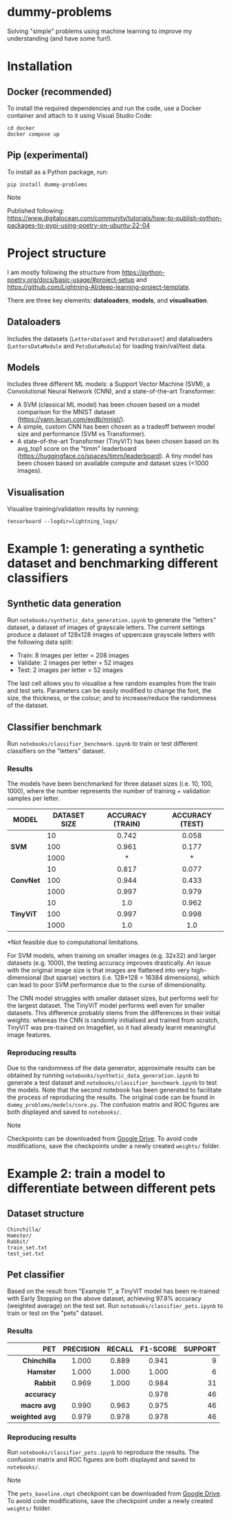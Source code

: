 # dummy-problems
Solving "simple" problems using machine learning to improve my understanding (and have some fun!).

# Installation
## Docker (recommended)
To install the required dependencies and run the code, use a Docker container and attach to it using Visual Studio Code:
```
cd docker
docker compose up
```

## Pip (experimental)
To install as a Python package, run:
```
pip install dummy-problems
```

> [!NOTE]  
> Published following: https://www.digitalocean.com/community/tutorials/how-to-publish-python-packages-to-pypi-using-poetry-on-ubuntu-22-04

# Project structure
I am mostly following the structure from https://python-poetry.org/docs/basic-usage/#project-setup and https://github.com/Lightning-AI/deep-learning-project-template.

There are three key elements: **dataloaders**, **models**, and **visualisation**.

## Dataloaders
Includes the datasets (`LettersDataset` and `PetsDataset`) and dataloaders (`LettersDataModule` and `PetsDataModule`) for loading train/val/test data.

## Models
Includes three different ML models: a Support Vector Machine (SVM), a Convolutional Neural Network (CNN), and a state-of-the-art Transformer:
- A SVM (classical ML model) has been chosen based on a model comparison for the MNIST dataset (https://yann.lecun.com/exdb/mnist/).
- A simple, custom CNN has been chosen as a tradeoff between model size and performance (SVM vs Transformer).
- A state-of-the-art Transformer (TinyViT) has been chosen based on its avg_top1 score on the "timm" leaderboard (https://huggingface.co/spaces/timm/leaderboard). A tiny model has been chosen based on available compute and dataset sizes (<1000 images).

## Visualisation
Visualise training/validation results by running:
```
tensorboard --logdir=lightning_logs/
```

# Example 1: generating a synthetic dataset and benchmarking different classifiers
## Synthetic data generation
Run `notebooks/synthetic_data_generation.ipynb` to generate the "letters" dataset, a dataset of images of grayscale letters. The current settings produce a dataset of 128x128 images of uppercase grayscale letters with the following data split:
- Train: 8 images per letter = 208 images
- Validate: 2 images per letter = 52 images
- Test: 2 images per letter = 52 images

The last cell allows you to visualise a few random examples from the train and test sets. Parameters can be easily modified to change the font, the size, the thickness, or the colour; and to increase/reduce the randomness of the dataset. 

## Classifier benchmark
Run `notebooks/classifier_benchmark.ipynb` to train or test different classifiers on the "letters" dataset.

### Results
The models have been benchmarked for three dataset sizes (i.e. 10, 100, 1000), where the number represents the number of training + validation samples per letter.

| MODEL       	| DATASET SIZE 	| ACCURACY (TRAIN) 	| ACCURACY (TEST) 	|
|-------------	|--------------	|:-:           	    | :-:           	|
|             	| 10           	|       0.742      	|      0.058      	|
| **SVM**	    | 100          	|       0.961   	|      0.177      	|
|             	| 1000         	|         *      	|        *      	|
|             	| 10           	|       0.817      	|      0.077      	|
| **ConvNet** 	| 100          	|       0.944      	|      0.433      	|
|             	| 1000         	|       0.997      	|      0.979      	|
|             	| 10           	|        1.0     	|      0.962      	|
| **TinyViT** 	| 100          	|       0.997    	|      0.998    	|
|             	| 1000         	|        1.0      	|       1.0      	|

*Not feasible due to computational limitations.

For SVM models, when training on smaller images (e.g. 32x32) and larger datasets (e.g. 1000), the testing accuracy improves drastically. An issue with the original image size is that images are flattened into very high-dimensional (but sparse) vectors (i.e. 128*128 = 16384 dimensions), which can lead to poor SVM performance due to the curse of dimensionality.

The CNN model struggles with smaller dataset sizes, but performs well for the largest dataset. The TinyViT model performs well even for smaller datasets. This difference probably stems from the differences in their initial weights: whereas the CNN is randomly initialised and trained from scratch, TinyViT was pre-trained on ImageNet, so it had already learnt meaningful image features. 

### Reproducing results
Due to the randomness of the data generator, approximate results can be obtained by running `notebooks/synthetic_data_generation.ipynb` to generate a test dataset and `notebooks/classifier_benchmark.ipynb` to test the models. Note that the second notebook has been generated to facilitate the process of reproducing the results. The original code can be found in `dummy_problems/models/core.py`. The confusion matrix and ROC figures are both displayed and saved to `notebooks/`.

> [!NOTE]
> Checkpoints can be downloaded from [Google Drive](https://drive.google.com/drive/folders/12ps_EMCZIZQETBm3mvWmZ7_Y4iw_uRms). To avoid code modifications, save the checkpoints under a newly created `weights/` folder.

# Example 2: train a model to differentiate between different pets
## Dataset structure
```
Chinchilla/
Hamster/
Rabbit/
train_set.txt
test_set.txt
```

## Pet classifier
Based on the result from "Example 1", a TinyViT model has been re-trained with Early Stopping on the above dataset, achieving 97.8% accuracy (weighted average) on the test set. Run `notebooks/classifier_pets.ipynb` to train or test on the "pets" dataset.

### Results
| PET       	    | PRECISION 	| RECALL 	        | F1-SCORE       	| SUPPORT   |
| -:	            | :-:       	| :-:           	| :-:           	| -:        |
| **Chinchilla**    | 1.000         |       0.889   	|      0.941      	| 9         |
| **Hamster** 	    | 1.000         |       1.000     	|      1.000      	| 6         |
| **Rabbit** 	    | 0.969         |       1.000    	|      0.984    	| 31        |
| **accuracy**      |               |                   |      0.978        | 46        |
| **macro avg**     | 0.990         |       0.963       |      0.975        | 46        |
| **weighted avg**  | 0.979         |       0.978       |      0.978        | 46        |
  
### Reproducing results
Run `notebooks/classifier_pets.ipynb` to reproduce the results. The confusion matrix and ROC figures are both displayed and saved to `notebooks/`.

> [!NOTE]
> The `pets_baseline.ckpt` checkpoint can be downloaded from [Google Drive](https://drive.google.com/drive/folders/12ps_EMCZIZQETBm3mvWmZ7_Y4iw_uRms). To avoid code modifications, save the checkpoint under a newly created `weights/` folder.

